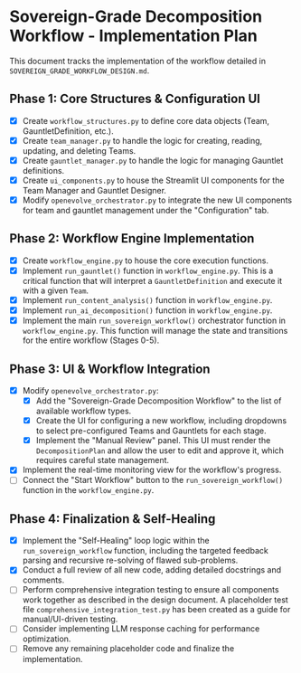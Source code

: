 # Sovereign-Grade Decomposition Workflow - Implementation Plan

This document tracks the implementation of the workflow detailed in `SOVEREIGN_GRADE_WORKFLOW_DESIGN.md`.

## Phase 1: Core Structures & Configuration UI

- [x] Create `workflow_structures.py` to define core data objects (Team, GauntletDefinition, etc.).
- [x] Create `team_manager.py` to handle the logic for creating, reading, updating, and deleting Teams.
- [x] Create `gauntlet_manager.py` to handle the logic for managing Gauntlet definitions.
- [x] Create `ui_components.py` to house the Streamlit UI components for the Team Manager and Gauntlet Designer.
- [x] Modify `openevolve_orchestrator.py` to integrate the new UI components for team and gauntlet management under the "Configuration" tab.

## Phase 2: Workflow Engine Implementation

- [x] Create `workflow_engine.py` to house the core execution functions.
- [x] Implement `run_gauntlet()` function in `workflow_engine.py`. This is a critical function that will interpret a `GauntletDefinition` and execute it with a given `Team`.
- [x] Implement `run_content_analysis()` function in `workflow_engine.py`.
- [x] Implement `run_ai_decomposition()` function in `workflow_engine.py`.
- [x] Implement the main `run_sovereign_workflow()` orchestrator function in `workflow_engine.py`. This function will manage the state and transitions for the entire workflow (Stages 0-5).

## Phase 3: UI & Workflow Integration

- [x] Modify `openevolve_orchestrator.py`:
    - [x] Add the "Sovereign-Grade Decomposition Workflow" to the list of available workflow types.
    - [x] Create the UI for configuring a new workflow, including dropdowns to select pre-configured Teams and Gauntlets for each stage.
    - [x] Implement the "Manual Review" panel. This UI must render the `DecompositionPlan` and allow the user to edit and approve it, which requires careful state management.
- [x] Implement the real-time monitoring view for the workflow's progress.
- [ ] Connect the "Start Workflow" button to the `run_sovereign_workflow()` function in the `workflow_engine.py`.

## Phase 4: Finalization & Self-Healing

- [x] Implement the "Self-Healing" loop logic within the `run_sovereign_workflow` function, including the targeted feedback parsing and recursive re-solving of flawed sub-problems.
- [x] Conduct a full review of all new code, adding detailed docstrings and comments.
- [ ] Perform comprehensive integration testing to ensure all components work together as described in the design document. A placeholder test file `comprehensive_integration_test.py` has been created as a guide for manual/UI-driven testing.
- [ ] Consider implementing LLM response caching for performance optimization.
- [ ] Remove any remaining placeholder code and finalize the implementation.
